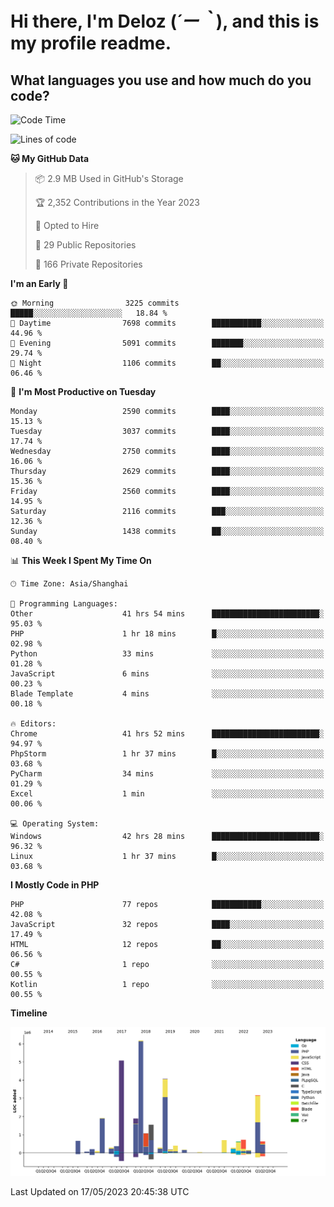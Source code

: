 # **Hi there, I'm Deloz (*´ー｀*), and this is my profile readme.**

## **What languages you use and how much do you code?**

<!--START_SECTION:waka-->
![Code Time](http://img.shields.io/badge/Code%20Time-1%2C470%20hrs%2014%20mins-blue)

![Lines of code](https://img.shields.io/badge/From%20Hello%20World%20I%27ve%20Written-30.7%20million%20lines%20of%20code-blue)

**🐱 My GitHub Data** 

> 📦 2.9 MB Used in GitHub's Storage 
 > 
> 🏆 2,352 Contributions in the Year 2023
 > 
> 💼 Opted to Hire
 > 
> 📜 29 Public Repositories 
 > 
> 🔑 166 Private Repositories 
 > 
**I'm an Early 🐤** 

```text
🌞 Morning                3225 commits        █████░░░░░░░░░░░░░░░░░░░░   18.84 % 
🌆 Daytime                7698 commits        ███████████░░░░░░░░░░░░░░   44.96 % 
🌃 Evening                5091 commits        ███████░░░░░░░░░░░░░░░░░░   29.74 % 
🌙 Night                  1106 commits        ██░░░░░░░░░░░░░░░░░░░░░░░   06.46 % 
```
📅 **I'm Most Productive on Tuesday** 

```text
Monday                   2590 commits        ████░░░░░░░░░░░░░░░░░░░░░   15.13 % 
Tuesday                  3037 commits        ████░░░░░░░░░░░░░░░░░░░░░   17.74 % 
Wednesday                2750 commits        ████░░░░░░░░░░░░░░░░░░░░░   16.06 % 
Thursday                 2629 commits        ████░░░░░░░░░░░░░░░░░░░░░   15.36 % 
Friday                   2560 commits        ████░░░░░░░░░░░░░░░░░░░░░   14.95 % 
Saturday                 2116 commits        ███░░░░░░░░░░░░░░░░░░░░░░   12.36 % 
Sunday                   1438 commits        ██░░░░░░░░░░░░░░░░░░░░░░░   08.40 % 
```


📊 **This Week I Spent My Time On** 

```text
🕑︎ Time Zone: Asia/Shanghai

💬 Programming Languages: 
Other                    41 hrs 54 mins      ████████████████████████░   95.03 % 
PHP                      1 hr 18 mins        █░░░░░░░░░░░░░░░░░░░░░░░░   02.98 % 
Python                   33 mins             ░░░░░░░░░░░░░░░░░░░░░░░░░   01.28 % 
JavaScript               6 mins              ░░░░░░░░░░░░░░░░░░░░░░░░░   00.23 % 
Blade Template           4 mins              ░░░░░░░░░░░░░░░░░░░░░░░░░   00.18 % 

🔥 Editors: 
Chrome                   41 hrs 52 mins      ████████████████████████░   94.97 % 
PhpStorm                 1 hr 37 mins        █░░░░░░░░░░░░░░░░░░░░░░░░   03.68 % 
PyCharm                  34 mins             ░░░░░░░░░░░░░░░░░░░░░░░░░   01.29 % 
Excel                    1 min               ░░░░░░░░░░░░░░░░░░░░░░░░░   00.06 % 

💻 Operating System: 
Windows                  42 hrs 28 mins      ████████████████████████░   96.32 % 
Linux                    1 hr 37 mins        █░░░░░░░░░░░░░░░░░░░░░░░░   03.68 % 
```

**I Mostly Code in PHP** 

```text
PHP                      77 repos            ███████████░░░░░░░░░░░░░░   42.08 % 
JavaScript               32 repos            ████░░░░░░░░░░░░░░░░░░░░░   17.49 % 
HTML                     12 repos            ██░░░░░░░░░░░░░░░░░░░░░░░   06.56 % 
C#                       1 repo              ░░░░░░░░░░░░░░░░░░░░░░░░░   00.55 % 
Kotlin                   1 repo              ░░░░░░░░░░░░░░░░░░░░░░░░░   00.55 % 
```



**Timeline**

![Lines of Code chart](https://raw.githubusercontent.com/deloz/deloz/main/assets/bar_graph.png)


 Last Updated on 17/05/2023 20:45:38 UTC
<!--END_SECTION:waka-->
